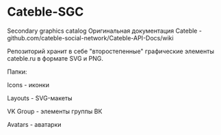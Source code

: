 # Cateble-SGC
Secondary graphics catalog
Оригинальная документация Cateble - github.com/cateble-social-network/Cateble-API-Docs/wiki

Репозиторий хранит в себе "второстепенные" графические элементы cateble.ru в формате SVG и PNG.

Папки:

Icons - иконки

Layouts - SVG-макеты 

VK Group - элементы группы ВК

Avatars - аватарки
